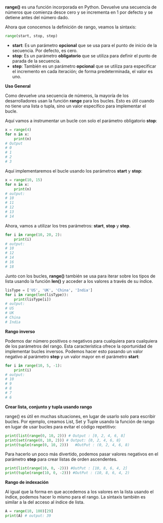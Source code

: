 


**range()** es una función incorporada en Python. Devuelve una secuencia de números que comienza desce cero y se incrementa en 1 por defecto y se detiene antes del número dado.


Ahora que conocemos la definición de rango, veamos la sintaxis:

```py
range(start, stop, step)
```

- **start**: Es un parámetro **opcional** que se usa para el punto de inicio de la secuencia. Por defecto, es cero.
- **stop**: Es un parámetro **obligatorio** que se utiliza para definir el punto de parada de la secuencia.
- **step**: También es un parámetro **opcional** que se utiliza para especificar el incremento en cada iteración; de forma predeterminada, el valor es uno.

**Uso General**

Como devuelve una secuencia de números, la mayoría de los desarrolladores usan la función **range** para los bucles. Esto es útil cuando no tiene una lista o tupla, sino un valor específico para implementar el bucle.


Aquí vamos a instrumentar un bucle con solo el parámetro obligatorio **stop**:

```py
x = range(4)
for n in x:
	print(n)
# Output
# 0
# 1
# 2
# 3
```

Aquí implementaremos el bucle usando los parámetros **start** y **stop**:

```py
x = range(10, 15)
for n in x:
	print(n)
# output:
# 10
# 11
# 12
# 13
# 14
```

Ahora, vamos a utilizar los tres parámetros: **start**, **stop** y **step**.

```py
for i in range(10, 20, 2):
	print(i)
# output:
# 10
# 12
# 14
# 16
# 18
```

Junto con los bucles, **range()** también se usa para iterar sobre los tipos de lista usando la función **len()** y acceder a los valores a través de su índice.


```py
lisType = ['US', 'UK', 'China', 'India']
for i in range(len(lisType)):
	print(lisType[i])
# output:
# US
# UK
# China
# India
```


**Rango inverso**

Podemos dar número positivos o negativos para cualquiera para cualquiera de los parámetros del rango. Esta característica ofrece la oportunidad de implementar bucles inversos. Podemos hacer esto pasando un valor negativo al parámetro **step** y un valor mayor en el parámetro **start**:

```py
for i in range(10, 5, -1):
	print(i)
# output:
# 10
# 9
# 8
# 7
# 6
```


**Crear lista, conjunto y tupla usando rango**


range() es útil en muchas situaciones, en lugar de usarlo solo para escribir bucles. Por ejemplo, creamos List, Set y Tuple usando la función de rango en lugar de usar bucles para evitar el código repetitivo:


```py
print(list(range(0, 10, 2))) # Output : [0, 2, 4, 6, 8]
print(set(range(0, 10, 2))) # Output: {0, 2, 4, 6, 8}
print(tuple(range(0, 10, 2)))   #OutPut : (0, 2, 4, 6, 8)
```

Para hacerlo un poco más divertido, podemos pasar valores negativos en el parámetro **step** para crear listas de orden ascendentes. 

```py
print(list(range(10, 0, -2))) #OutPut : [10, 8, 6, 4, 2]
print(tuple(range(10, 0, -2))) #OutPut : (10, 8, 6, 4, 2)
```


**Rango de indexación**

Al igual que la forma en que accedemos a los valores en la lista usando el índice, podemos hacer lo mismo para el rango. La sintaxis también es similar a la del acceso al índice de lista.

```py
A = range(10, 100)[29]
print(A) # output: 39
```

